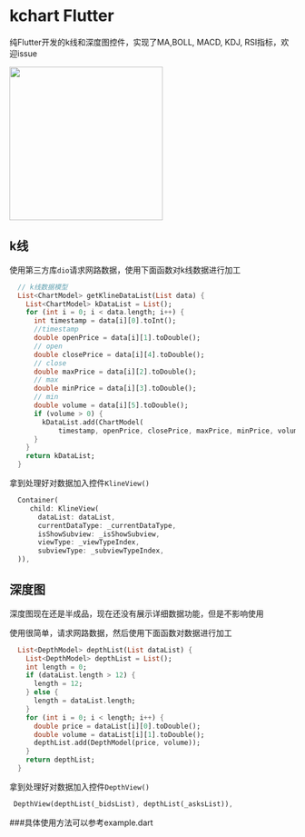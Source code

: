 # kchart Flutter

 纯Flutter开发的k线和深度图控件，实现了MA,BOLL, MACD, KDJ, RSI指标，欢迎issue

<img src="https://github.com/zzzmyfox/kline_flutter/blob/master/example.png" width="270" hegiht="400" align=center />

## k线

使用第三方库`dio`请求网路数据，使用下面函数对k线数据进行加工
```dart 
  // k线数据模型
  List<ChartModel> getKlineDataList(List data) {
    List<ChartModel> kDataList = List();
    for (int i = 0; i < data.length; i++) {
      int timestamp = data[i][0].toInt();
      //timestamp
      double openPrice = data[i][1].toDouble();
      // open
      double closePrice = data[i][4].toDouble();
      // close
      double maxPrice = data[i][2].toDouble();
      // max
      double minPrice = data[i][3].toDouble();
      // min
      double volume = data[i][5].toDouble();
      if (volume > 0) {
        kDataList.add(ChartModel(
            timestamp, openPrice, closePrice, maxPrice, minPrice, volume));
      }
    }
    return kDataList;
  }
```
拿到处理好对数据加入控件`KlineView()` 

```dart
  Container(
     child: KlineView(
       dataList: dataList,
       currentDataType: _currentDataType,
       isShowSubview: _isShowSubview,
       viewType: _viewTypeIndex,
       subviewType: _subviewTypeIndex,
  )),
```


## 深度图

深度图现在还是半成品，现在还没有展示详细数据功能，但是不影响使用

使用很简单，请求网路数据，然后使用下面函数对数据进行加工
```dart
  List<DepthModel> depthList(List dataList) {
    List<DepthModel> depthList = List();
    int length = 0;
    if (dataList.length > 12) {
      length = 12;
    } else {
      length = dataList.length;
    }
    for (int i = 0; i < length; i++) {
      double price = dataList[i][0].toDouble();
      double volume = dataList[i][1].toDouble();
      depthList.add(DepthModel(price, volume));
    }
    return depthList;
  }

```

拿到处理好对数据加入控件`DepthView()` 

```dart 
 DepthView(depthList(_bidsList), depthList(_asksList)),
```


###具体使用方法可以参考example.dart



